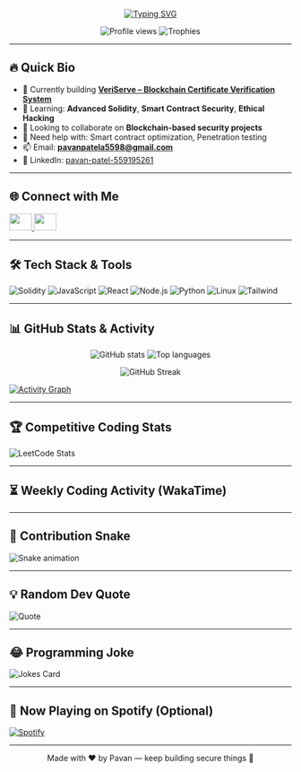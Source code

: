 <p align="center">
  <a href="https://git.io/typing-svg">
    <img src="https://readme-typing-svg.herokuapp.com?color=00F79F&size=28&center=true&vCenter=true&width=900&lines=Hi+👋,+I'm+Pavan+Patel;Cybersecurity+%26+Blockchain+Developer;Building+Secure+Digital+Solutions" alt="Typing SVG"/>
  </a>
</p>

<p align="center">
  <img src="https://komarev.com/ghpvc/?username=coder7657&label=Profile%20views&color=0e75b6&style=flat" alt="Profile views" />
  <img src="https://github-profile-trophy.vercel.app/?username=coder7657&theme=onedark&margin-w=15" alt="Trophies" />
</p>

---

## 🔥 Quick Bio
- 🔭 Currently building **[VeriServe – Blockchain Certificate Verification System](https://github.com/CODER7657/blockchain)**  
- 🌱 Learning: **Advanced Solidity**, **Smart Contract Security**, **Ethical Hacking**  
- 👯 Looking to collaborate on **Blockchain-based security projects**  
- 🤝 Need help with: Smart contract optimization, Penetration testing  
- 📫 Email: **pavanpatela5598@gmail.com**  
- 🔗 LinkedIn: [pavan-patel-559195261](https://www.linkedin.com/in/pavan-patel-559195261/)

---

## 🌐 Connect with Me
<p align="left">
<a href="https://linkedin.com/in/pavan-patel-559195261" target="_blank">
  <img src="https://raw.githubusercontent.com/rahuldkjain/github-profile-readme-generator/master/src/images/icons/Social/linked-in-alt.svg" height="30" width="40" />
</a>
<a href="https://www.leetcode.com/bh7pqspudd" target="_blank">
  <img src="https://raw.githubusercontent.com/rahuldkjain/github-profile-readme-generator/master/src/images/icons/Social/leet-code.svg" height="30" width="40" />
</a>
</p>

---

## 🛠 Tech Stack & Tools
<p>
  <img alt="Solidity" src="https://img.shields.io/badge/Solidity-363636?style=for-the-badge&logo=solidity" />
  <img alt="JavaScript" src="https://img.shields.io/badge/JavaScript-F7DF1E?style=for-the-badge&logo=javascript&logoColor=black" />
  <img alt="React" src="https://img.shields.io/badge/React-61DAFB?style=for-the-badge&logo=react&logoColor=black" />
  <img alt="Node.js" src="https://img.shields.io/badge/Node.js-339933?style=for-the-badge&logo=node.js&logoColor=white" />
  <img alt="Python" src="https://img.shields.io/badge/Python-3776AB?style=for-the-badge&logo=python&logoColor=white" />
  <img alt="Linux" src="https://img.shields.io/badge/Linux-FCC624?style=for-the-badge&logo=linux&logoColor=black" />
  <img alt="Tailwind" src="https://img.shields.io/badge/Tailwind-06B6D4?style=for-the-badge&logo=tailwindcss&logoColor=white" />
</p>

---

## 📊 GitHub Stats & Activity
<p align="center">
  <img src="https://github-readme-stats.vercel.app/api?username=CODER7657&show_icons=true&theme=radical" alt="GitHub stats" />
  <img src="https://github-readme-stats.vercel.app/api/top-langs?username=CODER7657&layout=compact&theme=radical" alt="Top languages" />
</p>

<p align="center">
  <img src="https://streak-stats.demolab.com?user=CODER7657&theme=radical&hide_border=true" alt="GitHub Streak" />
</p>

[![Activity Graph](https://github-readme-activity-graph.vercel.app/graph?username=CODER7657&theme=react-dark)](https://github.com/ashutosh00710/github-readme-activity-graph)

---

## 🏆 Competitive Coding Stats
![LeetCode Stats](https://leetcard.jacoblin.cool/bh7pqspudd?theme=dark&font=Karma&ext=contest)

---

## ⏳ Weekly Coding Activity (WakaTime)
<!--START_SECTION:waka-->
<!--END_SECTION:waka-->

---

## 🐍 Contribution Snake
![Snake animation](https://github.com/CODER7657/CODER7657/blob/output/github-contribution-grid-snake.svg)

---

## 💡 Random Dev Quote
![Quote](https://quotes-github-readme.vercel.app/api?type=horizontal&theme=radical)

---

## 😂 Programming Joke
![Jokes Card](https://readme-jokes.vercel.app/api?theme=radical)

---

## 🎵 Now Playing on Spotify (Optional)
[![Spotify](https://novatorem.vercel.app/api/spotify)](https://open.spotify.com/user/your_spotify_id)

---

<p align="center">Made with ❤️ by Pavan — keep building secure things 🚀</p>
